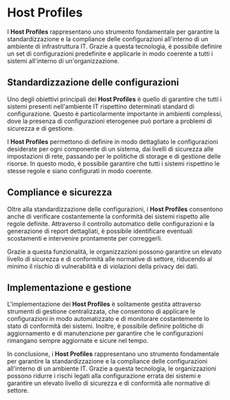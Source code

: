 # Host Profiles

I **Host Profiles** rappresentano uno strumento fondamentale per garantire la standardizzazione e la compliance delle configurazioni all'interno di un ambiente di infrastruttura IT. Grazie a questa tecnologia, è possibile definire un set di configurazioni predefinite e applicarle in modo coerente a tutti i sistemi all'interno di un'organizzazione.

## Standardizzazione delle configurazioni

Uno degli obiettivi principali dei **Host Profiles** è quello di garantire che tutti i sistemi presenti nell'ambiente IT rispettino determinati standard di configurazione. Questo è particolarmente importante in ambienti complessi, dove la presenza di configurazioni eterogenee può portare a problemi di sicurezza e di gestione.

I **Host Profiles** permettono di definire in modo dettagliato le configurazioni desiderate per ogni componente di un sistema, dai livelli di sicurezza alle impostazioni di rete, passando per le politiche di storage e di gestione delle risorse. In questo modo, è possibile garantire che tutti i sistemi rispettino le stesse regole e siano configurati in modo coerente.

## Compliance e sicurezza

Oltre alla standardizzazione delle configurazioni, i **Host Profiles** consentono anche di verificare costantemente la conformità dei sistemi rispetto alle regole definite. Attraverso il controllo automatico delle configurazioni e la generazione di report dettagliati, è possibile identificare eventuali scostamenti e intervenire prontamente per correggerli.

Grazie a questa funzionalità, le organizzazioni possono garantire un elevato livello di sicurezza e di conformità alle normative di settore, riducendo al minimo il rischio di vulnerabilità e di violazioni della privacy dei dati.

## Implementazione e gestione

L'implementazione dei **Host Profiles** è solitamente gestita attraverso strumenti di gestione centralizzata, che consentono di applicare le configurazioni in modo automatizzato e di monitorare costantemente lo stato di conformità dei sistemi. Inoltre, è possibile definire politiche di aggiornamento e di manutenzione per garantire che le configurazioni rimangano sempre aggiornate e sicure nel tempo.

In conclusione, i **Host Profiles** rappresentano uno strumento fondamentale per garantire la standardizzazione e la compliance delle configurazioni all'interno di un ambiente IT. Grazie a questa tecnologia, le organizzazioni possono ridurre i rischi legati alla configurazione errata dei sistemi e garantire un elevato livello di sicurezza e di conformità alle normative di settore.